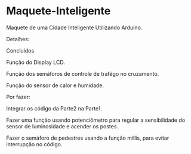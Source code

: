 # Maquete-Inteligente
Maquete de uma Cidade Inteligente Utilizando Arduíno.

Detalhes:

Concluídos
  
  Função do Display LCD.
  
  Função dos semáforos de controle de trafégo no cruzamento. 
  
  Função do sensor de calor e humidade.


Por fazer:
  
  Integrar os código da Parte2 na Parte1.

  Fazer uma função usando potenciômetro para regular a sensibilidade do sensor de luminosidade e acender os postes.
  
  Fazer o semáforo de pedestres usando a função millis, para evitar interrupção no código.
  
